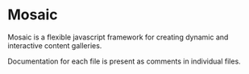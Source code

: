 Mosaic
======

Mosaic is a flexible javascript framework for creating dynamic and interactive content galleries. 

Documentation for each file is present as comments in individual files.
